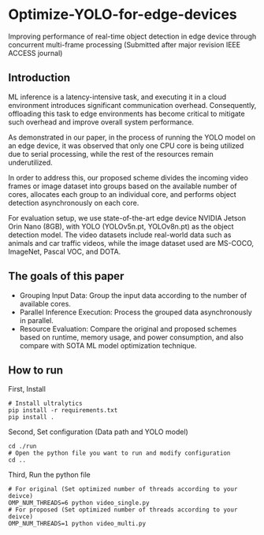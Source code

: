 # Optimize-YOLO-for-edge-devices
Improving performance of real-time object detection in edge device through concurrent multi-frame processing (Submitted after major revision IEEE ACCESS journal)


## Introduction
ML inference is a latency-intensive task, and executing it in a cloud environment introduces significant communication overhead.
Consequently, offloading this task to edge environments has become critical to mitigate such overhead and improve overall system performance.

As demonstrated in our paper, in the process of running the YOLO model on an edge device, it was observed that only one CPU core is being utilized due to serial processing, while the rest of the resources remain underutilized.

In order to address this, our proposed scheme divides the incoming video frames or image dataset into groups based on the available number of cores, allocates each group to an individual core, and performs object detection asynchronously on each core.

For evaluation setup, we use state-of-the-art edge device NVIDIA Jetson Orin Nano (8GB), with YOLO (YOLOv5n.pt, YOLOv8n.pt) as the object detection model. The video datasets include real-world data such as animals and car traffic videos, while the image dataset used are MS-COCO, ImageNet, Pascal VOC, and DOTA.

## The goals of this paper
- Grouping Input Data: Group the input data according to the number of available cores.
- Parallel Inference Execution: Process the grouped data asynchronously in parallel.
- Resource Evaluation: Compare the original and proposed schemes based on runtime, memory usage, and power consumption, and also compare with SOTA ML model optimization technique.

## How to run
First, Install

```
# Install ultralytics
pip install -r requirements.txt
pip install .
```

Second, Set configuration (Data path and YOLO model)

```
cd ./run
# Open the python file you want to run and modify configuration
cd ..
```

Third, Run the python file
```
# For original (Set optimized number of threads according to your deivce)
OMP_NUM_THREADS=6 python video_single.py
# For proposed (Set optimized number of threads according to your deivce)
OMP_NUM_THREADS=1 python video_multi.py
```
